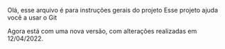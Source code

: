 Olá, esse arquivo é para instruções gerais do projeto
Esse projeto ajuda você a usar o Git

Agora está com uma nova versão, com alterações realizadas em 12/04/2022.